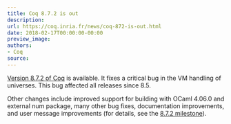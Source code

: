 ```yaml
---
title: Coq 8.7.2 is out
description:
url: https://coq.inria.fr/news/coq-872-is-out.html
date: 2018-02-17T00:00:00-00:00
preview_image:
authors:
- Coq
source:
---
```




<p><a href="https://coq.inria.fr/coq-87">Version 8.7.2 of Coq</a> is available. It fixes a critical bug in the VM handling of universes. This bug affected all releases since 8.5.</p>

<p>Other changes include improved support for building with OCaml 4.06.0 and external num package, many other bug fixes, documentation improvements, and user message improvements (for details, see the <a href="https://github.com/coq/coq/milestone/11?closed=1">8.7.2 milestone</a>).</p>


 
